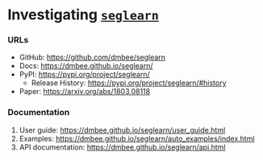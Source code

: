 # Investigating [`seglearn`](https://github.com/dmbee/seglearn)

### URLs
* GitHub: https://github.com/dmbee/seglearn
* Docs: https://dmbee.github.io/seglearn/
* PyPI: https://pypi.org/project/seglearn/
    * Release History: https://pypi.org/project/seglearn/#history
* Paper: https://arxiv.org/abs/1803.08118

### Documentation
1. User guide: https://dmbee.github.io/seglearn/user_guide.html
2. Examples: https://dmbee.github.io/seglearn/auto_examples/index.html
3. API documentation: https://dmbee.github.io/seglearn/api.html
